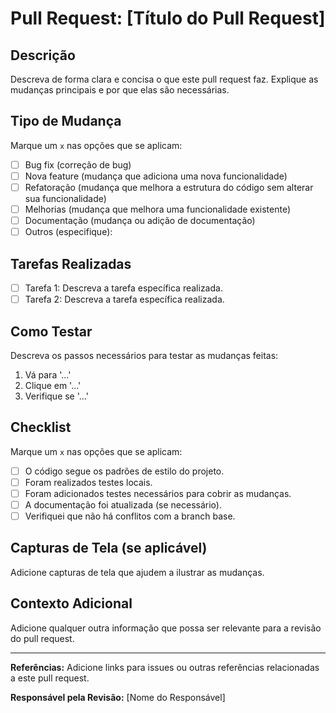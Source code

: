 # Pull Request: [Título do Pull Request]

## Descrição
Descreva de forma clara e concisa o que este pull request faz. Explique as mudanças principais e por que elas são necessárias.

## Tipo de Mudança
Marque um `x` nas opções que se aplicam:
- [ ] Bug fix (correção de bug)
- [ ] Nova feature (mudança que adiciona uma nova funcionalidade)
- [ ] Refatoração (mudança que melhora a estrutura do código sem alterar sua funcionalidade)
- [ ] Melhorias (mudança que melhora uma funcionalidade existente)
- [ ] Documentação (mudança ou adição de documentação)
- [ ] Outros (especifique):

## Tarefas Realizadas
- [ ] Tarefa 1: Descreva a tarefa específica realizada.
- [ ] Tarefa 2: Descreva a tarefa específica realizada.

## Como Testar
Descreva os passos necessários para testar as mudanças feitas:
1. Vá para '...'
2. Clique em '...'
3. Verifique se '...'

## Checklist
Marque um `x` nas opções que se aplicam:
- [ ] O código segue os padrões de estilo do projeto.
- [ ] Foram realizados testes locais.
- [ ] Foram adicionados testes necessários para cobrir as mudanças.
- [ ] A documentação foi atualizada (se necessário).
- [ ] Verifiquei que não há conflitos com a branch base.

## Capturas de Tela (se aplicável)
Adicione capturas de tela que ajudem a ilustrar as mudanças.

## Contexto Adicional
Adicione qualquer outra informação que possa ser relevante para a revisão do pull request.

---

**Referências:**
Adicione links para issues ou outras referências relacionadas a este pull request.

**Responsável pela Revisão:** [Nome do Responsável]
